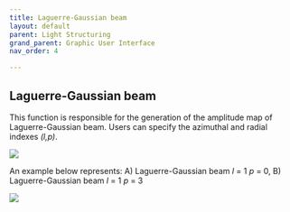 ```yaml
---
title: Laguerre-Gaussian beam
layout: default
parent: Light Structuring
grand_parent: Graphic User Interface
nav_order: 4

---
```

## [](#header-2)Laguerre-Gaussian beam

This function is responsible for the generation of the amplitude map of Laguerre-Gaussian beam. 
Users can specify the azimuthal and radial indexes _(l,p)_.

![](/lbsa/assets/images/Phase_shift.png)


An example below represents: A) Laguerre-Gaussian beam _l_ = 1 _p_ = 0, B) Laguerre-Gaussian beam _l_ = 1 _p_ = 3

![](/lbsa/assets/images/Phase_shift_vortex.bmp)
 



